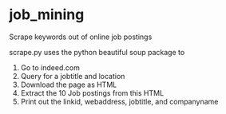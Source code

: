 # job_mining
Scrape keywords out of online job postings

scrape.py uses the python beautiful soup package to 
1) Go to indeed.com
2) Query for a jobtitle and location
3) Download the page as HTML
4) Extract the 10 Job postings from this HTML
5) Print out the linkid, webaddress, jobtitle, and companyname
